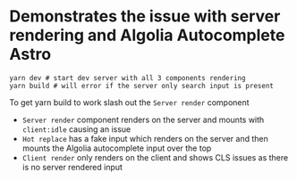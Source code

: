 # Demonstrates the issue with server rendering and Algolia Autocomplete Astro

```
yarn dev # start dev server with all 3 components rendering
yarn build # will error if the server only search input is present

```
To get yarn build to work slash out the `Server render` component

* `Server render` component renders on the server and mounts with `client:idle`
causing an issue
* `Hot replace` has a fake input which renders on the server and then mounts the
Algolia autocomplete input over the top
* `Client render` only renders on the client and shows CLS issues as there is no
server rendered input
